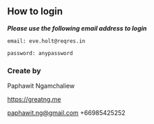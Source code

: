 ## How to login

***Please use the following email address to login***

```
email: eve.holt@reqres.in

password: anypassword
```

### Create by

Paphawit Ngamchaliew


<https://greatng.me>


paphawit.ng@gmail.com
+66985425252
